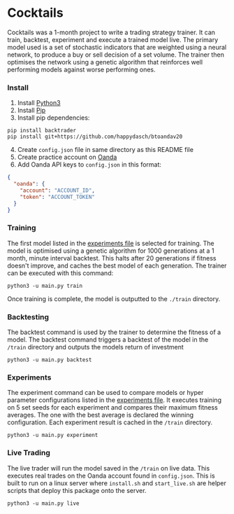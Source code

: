 # Cocktails

Cocktails was a 1-month project to write a trading strategy trainer. It can train, backtest, experiment and execute a trained model live. The primary model used is a set of stochastic indicators that are weighted using a neural network, to produce a buy or sell decision of a set volume. The trainer then optimises the network using a genetic algorithm that reinforces well performing models against worse performing ones.

### Install

1. Install [Python3](https://www.python.org/downloads/)
2. Install [Pip](https://pip.pypa.io/en/stable/installation/)
3. Install pip dependencies:

```commandline
pip install backtrader
pip install git+https://github.com/happydasch/btoandav20
```

4. Create `config.json` file in same directory as this README file
5. Create practice account on [Oanda](https://trade.oanda.com/)
6. Add Oanda API keys to `config.json` in this format:
```json
{
  "oanda": {
    "account": "ACCOUNT_ID",
    "token": "ACCOUNT_TOKEN"
  }
}
```

### Training

The first model listed in the [experiments file](src/model/ExperimentSet.py) is selected for training. The model is optimised using a genetic algorithm for 1000 generations at a 1 month, minute interval backtest. This halts after 20 generations if fitness doesn't improve, and caches the best model of each generation. The trainer can be executed with this command:

```commandline
python3 -u main.py train
```

Once training is complete, the model is outputted to the `./train` directory.

### Backtesting

The backtest command is used by the trainer to determine the fitness of a model. The backtest command triggers a backtest of the model in the `/train` directory and outputs the models return of investment

```commandline
python3 -u main.py backtest
```

### Experiments

The experiment command can be used to compare models or hyper parameter configurations listed in the [experiments file](src/model/ExperimentSet.py). It executes training on 5 set seeds for each experiment and compares their maximum fitness averages. The one with the best average is declared the winning configuration. Each experiment result is cached in the `/train` directory.

```commandline
python3 -u main.py experiment
```

### Live Trading

The live trader will run the model saved in the `/train` on live data. This executes real trades on the Oanda account found in `config.json`. This is built to run on a linux server where `install.sh` and `start_live.sh` are helper scripts that deploy this package onto the server.

```commandline
python3 -u main.py live
```



